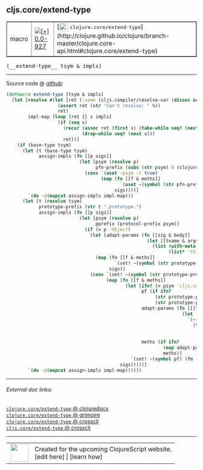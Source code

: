 ## cljs.core/extend-type



 <table border="1">
<tr>
<td>macro</td>
<td><a href="https://github.com/cljsinfo/cljs-api-docs/tree/0.0-927"><img valign="middle" alt="[+] 0.0-927" title="Added in 0.0-927" src="https://img.shields.io/badge/+-0.0--927-lightgrey.svg"></a> </td>
<td>
[<img height="24px" valign="middle" src="http://i.imgur.com/1GjPKvB.png"> <samp>clojure.core/extend-type</samp>](http://clojure.github.io/clojure/branch-master/clojure.core-api.html#clojure.core/extend-type)
</td>
</tr>
</table>


 <samp>
(__extend-type__ tsym & impls)<br>
</samp>

---







Source code @ [github](https://github.com/clojure/clojurescript/blob/r1006/src/clj/cljs/core.clj#L211-L260):

```clj
(defmacro extend-type [tsym & impls]
  (let [resolve #(let [ret (:name (cljs.compiler/resolve-var (dissoc &env :locals) %))]
                   (assert ret (str "Can't resolve: " %))
                   ret)
        impl-map (loop [ret {} s impls]
                   (if (seq s)
                     (recur (assoc ret (first s) (take-while seq? (next s)))
                            (drop-while seq? (next s)))
                     ret))]
    (if (base-type tsym)
      (let [t (base-type tsym)
            assign-impls (fn [[p sigs]]
                           (let [psym (resolve p)
                                 pfn-prefix (subs (str psym) 0 (clojure.core/inc (.lastIndexOf (str psym) ".")))]
                             (cons `(aset ~psym ~t true)
                                   (map (fn [[f & meths]]
                                          `(aset ~(symbol (str pfn-prefix f)) ~t (fn ~@meths)))
                                        sigs))))]
        `(do ~@(mapcat assign-impls impl-map)))
      (let [t (resolve tsym)
            prototype-prefix (str t ".prototype.")
            assign-impls (fn [[p sigs]]
                           (let [psym (resolve p)
                                 pprefix (protocol-prefix psym)]
                             (if (= p 'Object)
                               (let [adapt-params (fn [[sig & body]]
                                                    (let [[tname & args] sig]
                                                      (list (with-meta (vec args) (meta sig))
                                                            (list* 'this-as tname body))))]
                                 (map (fn [[f & meths]]
                                        `(set! ~(symbol (str prototype-prefix f)) (fn ~@(map adapt-params meths))))
                                      sigs))
                               (cons `(set! ~(symbol (str prototype-prefix pprefix)) true)
                                     (map (fn [[f & meths]]
                                            (let [ifn? (= psym 'cljs.core.IFn)
                                                  pf (if ifn?
                                                       (str prototype-prefix 'call)
                                                       (str prototype-prefix pprefix f))
                                                  adapt-params (fn [[[targ & args :as sig] & body]]
                                                                 (let [tsym (gensym "tsym")]
                                                                   `(~(with-meta (vec (cons tsym args)) (meta sig))
                                                                     (this-as ~tsym
                                                                              (let [~targ ~tsym]
                                                                                ~@body)))))
                                                  meths (if ifn?
                                                          (map adapt-params meths)
                                                          meths)]
                                              `(set! ~(symbol pf) (fn ~@meths))))
                                          sigs)))))]
        `(do ~@(mapcat assign-impls impl-map))))))
```

<!--
Repo - tag - source tree - lines:

 <pre>
clojurescript @ r1006
└── src
    └── clj
        └── cljs
            └── <ins>[core.clj:211-260](https://github.com/clojure/clojurescript/blob/r1006/src/clj/cljs/core.clj#L211-L260)</ins>
</pre>

-->

---



###### External doc links:

[`clojure.core/extend-type` @ clojuredocs](http://clojuredocs.org/clojure.core/extend-type)<br>
[`clojure.core/extend-type` @ grimoire](http://conj.io/store/v1/org.clojure/clojure/1.7.0-beta3/clj/clojure.core/extend-type/)<br>
[`clojure.core/extend-type` @ crossclj](http://crossclj.info/fun/clojure.core/extend-type.html)<br>
[`cljs.core/extend-type` @ crossclj](http://crossclj.info/fun/cljs.core/extend-type.html)<br>

---

 <table>
<tr><td>
<img valign="middle" align="right" width="48px" src="http://i.imgur.com/Hi20huC.png">
</td><td>
Created for the upcoming ClojureScript website.<br>
[edit here] | [learn how]
</td></tr></table>

[edit here]:https://github.com/cljsinfo/cljs-api-docs/blob/master/cljsdoc/cljs.core_extend-type.cljsdoc
[learn how]:https://github.com/cljsinfo/cljs-api-docs/wiki/cljsdoc-files

<!--

This information was too distracting to show to readers, but I'll leave it
commented here since it is helpful to:

- pretty-print the data used to generate this document
- and show how to retrieve that data



The API data for this symbol:

```clj
{:ns "cljs.core",
 :name "extend-type",
 :signature ["[tsym & impls]"],
 :history [["+" "0.0-927"]],
 :type "macro",
 :full-name-encode "cljs.core_extend-type",
 :source {:code "(defmacro extend-type [tsym & impls]\n  (let [resolve #(let [ret (:name (cljs.compiler/resolve-var (dissoc &env :locals) %))]\n                   (assert ret (str \"Can't resolve: \" %))\n                   ret)\n        impl-map (loop [ret {} s impls]\n                   (if (seq s)\n                     (recur (assoc ret (first s) (take-while seq? (next s)))\n                            (drop-while seq? (next s)))\n                     ret))]\n    (if (base-type tsym)\n      (let [t (base-type tsym)\n            assign-impls (fn [[p sigs]]\n                           (let [psym (resolve p)\n                                 pfn-prefix (subs (str psym) 0 (clojure.core/inc (.lastIndexOf (str psym) \".\")))]\n                             (cons `(aset ~psym ~t true)\n                                   (map (fn [[f & meths]]\n                                          `(aset ~(symbol (str pfn-prefix f)) ~t (fn ~@meths)))\n                                        sigs))))]\n        `(do ~@(mapcat assign-impls impl-map)))\n      (let [t (resolve tsym)\n            prototype-prefix (str t \".prototype.\")\n            assign-impls (fn [[p sigs]]\n                           (let [psym (resolve p)\n                                 pprefix (protocol-prefix psym)]\n                             (if (= p 'Object)\n                               (let [adapt-params (fn [[sig & body]]\n                                                    (let [[tname & args] sig]\n                                                      (list (with-meta (vec args) (meta sig))\n                                                            (list* 'this-as tname body))))]\n                                 (map (fn [[f & meths]]\n                                        `(set! ~(symbol (str prototype-prefix f)) (fn ~@(map adapt-params meths))))\n                                      sigs))\n                               (cons `(set! ~(symbol (str prototype-prefix pprefix)) true)\n                                     (map (fn [[f & meths]]\n                                            (let [ifn? (= psym 'cljs.core.IFn)\n                                                  pf (if ifn?\n                                                       (str prototype-prefix 'call)\n                                                       (str prototype-prefix pprefix f))\n                                                  adapt-params (fn [[[targ & args :as sig] & body]]\n                                                                 (let [tsym (gensym \"tsym\")]\n                                                                   `(~(with-meta (vec (cons tsym args)) (meta sig))\n                                                                     (this-as ~tsym\n                                                                              (let [~targ ~tsym]\n                                                                                ~@body)))))\n                                                  meths (if ifn?\n                                                          (map adapt-params meths)\n                                                          meths)]\n                                              `(set! ~(symbol pf) (fn ~@meths))))\n                                          sigs)))))]\n        `(do ~@(mapcat assign-impls impl-map))))))",
          :title "Source code",
          :repo "clojurescript",
          :tag "r1006",
          :filename "src/clj/cljs/core.clj",
          :lines [211 260]},
 :full-name "cljs.core/extend-type",
 :clj-symbol "clojure.core/extend-type"}

```

Retrieve the API data for this symbol:

```clj
;; from Clojure REPL
(require '[clojure.edn :as edn])
(-> (slurp "https://raw.githubusercontent.com/cljsinfo/cljs-api-docs/catalog/cljs-api.edn")
    (edn/read-string)
    (get-in [:symbols "cljs.core/extend-type"]))
```

-->
